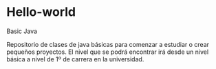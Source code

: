 # Hello-world
Basic Java

Repositorio de clases de java básicas para comenzar a estudiar o crear pequeños proyectos.
El nivel que se podrá encontrar irá desde un nivel básica a nivel de 1º de carrera en la universidad.
